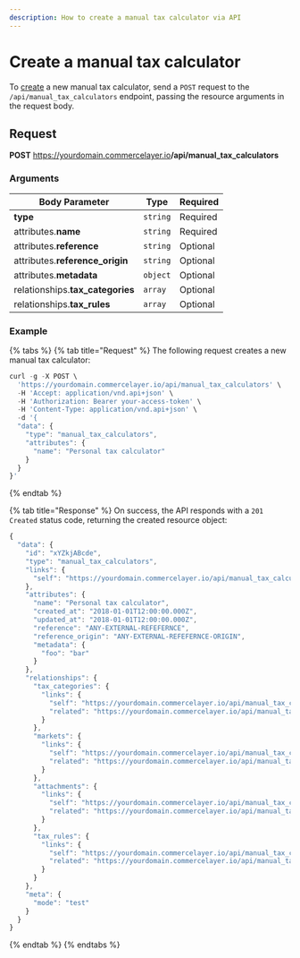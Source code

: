 ```yaml
---
description: How to create a manual tax calculator via API
---
```


# Create a manual tax calculator

To <a href="https://docs.commercelayer.io/developers/creating-resources" target="_blank">create</a> a new manual tax calculator, send a `POST` request to the `/api/manual_tax_calculators` endpoint, passing the resource arguments in the request body.

## Request

**POST** https://yourdomain.commercelayer.io<b>/api/manual_tax_calculators</b>

### Arguments

| Body Parameter | Type     | Required |
| -------------- | -------- | -------- |
| **type**       | `string` | Required |
| attributes.**name** | `string` | Required |
| attributes.**reference** | `string` | Optional |
| attributes.**reference_origin** | `string` | Optional |
| attributes.**metadata** | `object` | Optional |
| relationships.**tax_categories** | `array` | Optional |
| relationships.**tax_rules** | `array` | Optional |

### Example

{% tabs %}
{% tab title="Request" %}
The following request creates a new manual tax calculator:

```javascript
curl -g -X POST \
  'https://yourdomain.commercelayer.io/api/manual_tax_calculators' \
  -H 'Accept: application/vnd.api+json' \
  -H 'Authorization: Bearer your-access-token' \
  -H 'Content-Type: application/vnd.api+json' \
  -d '{
  "data": {
    "type": "manual_tax_calculators",
    "attributes": {
      "name": "Personal tax calculator"
    }
  }
}'
```
{% endtab %}

{% tab title="Response" %}
On success, the API responds with a `201 Created` status code, returning the created resource object:

```javascript
{
  "data": {
    "id": "xYZkjABcde",
    "type": "manual_tax_calculators",
    "links": {
      "self": "https://yourdomain.commercelayer.io/api/manual_tax_calculators/xYZkjABcde"
    },
    "attributes": {
      "name": "Personal tax calculator",
      "created_at": "2018-01-01T12:00:00.000Z",
      "updated_at": "2018-01-01T12:00:00.000Z",
      "reference": "ANY-EXTERNAL-REFEFERNCE",
      "reference_origin": "ANY-EXTERNAL-REFEFERNCE-ORIGIN",
      "metadata": {
        "foo": "bar"
      }
    },
    "relationships": {
      "tax_categories": {
        "links": {
          "self": "https://yourdomain.commercelayer.io/api/manual_tax_calculators/xYZkjABcde/relationships/tax_categories",
          "related": "https://yourdomain.commercelayer.io/api/manual_tax_calculators/xYZkjABcde/tax_categories"
        }
      },
      "markets": {
        "links": {
          "self": "https://yourdomain.commercelayer.io/api/manual_tax_calculators/xYZkjABcde/relationships/markets",
          "related": "https://yourdomain.commercelayer.io/api/manual_tax_calculators/xYZkjABcde/markets"
        }
      },
      "attachments": {
        "links": {
          "self": "https://yourdomain.commercelayer.io/api/manual_tax_calculators/xYZkjABcde/relationships/attachments",
          "related": "https://yourdomain.commercelayer.io/api/manual_tax_calculators/xYZkjABcde/attachments"
        }
      },
      "tax_rules": {
        "links": {
          "self": "https://yourdomain.commercelayer.io/api/manual_tax_calculators/xYZkjABcde/relationships/tax_rules",
          "related": "https://yourdomain.commercelayer.io/api/manual_tax_calculators/xYZkjABcde/tax_rules"
        }
      }
    },
    "meta": {
      "mode": "test"
    }
  }
}
```
{% endtab %}
{% endtabs %}

